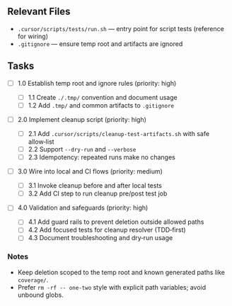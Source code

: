 ## Relevant Files

- `.cursor/scripts/tests/run.sh` — entry point for script tests (reference for wiring)
- `.gitignore` — ensure temp root and artifacts are ignored

## Tasks

- [ ] 1.0 Establish temp root and ignore rules (priority: high)

  - [ ] 1.1 Create `./.tmp/` convention and document usage
  - [ ] 1.2 Add `.tmp/` and common artifacts to `.gitignore`

- [ ] 2.0 Implement cleanup script (priority: high)

  - [ ] 2.1 Add `.cursor/scripts/cleanup-test-artifacts.sh` with safe allow‑list
  - [ ] 2.2 Support `--dry-run` and `--verbose`
  - [ ] 2.3 Idempotency: repeated runs make no changes

- [ ] 3.0 Wire into local and CI flows (priority: medium)

  - [ ] 3.1 Invoke cleanup before and after local tests
  - [ ] 3.2 Add CI step to run cleanup pre/post test job

- [ ] 4.0 Validation and safeguards (priority: high)
  - [ ] 4.1 Add guard rails to prevent deletion outside allowed paths
  - [ ] 4.2 Add focused tests for cleanup resolver (TDD‑first)
  - [ ] 4.3 Document troubleshooting and dry‑run usage

### Notes

- Keep deletion scoped to the temp root and known generated paths like `coverage/`.
- Prefer `rm -rf -- one-two` style with explicit path variables; avoid unbound globs.
